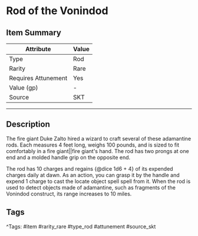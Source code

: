 # Rod of the Vonindod

## Item Summary

| Attribute            | Value                        |
|----------------------|------------------------------|
| Type                 | Rod |
| Rarity               | Rare             |
| Requires Attunement  | Yes                |
| Value (gp)           | -    |
| Source               | SKT |

---

## Description

The fire giant Duke Zalto hired a wizard to craft several of these adamantine rods. Each measures 4 feet long, weighs 100 pounds, and is sized to fit comfortably in a fire giant||fire giant's hand. The rod has two prongs at one end and a molded handle grip on the opposite end.

The rod has 10 charges and regains {@dice 1d6 + 4} of its expended charges daily at dawn. As an action, you can grasp it by the handle and expend 1 charge to cast the locate object spell spell from it. When the rod is used to detect objects made of adamantine, such as fragments of the Vonindod construct, its range increases to 10 miles.

## Tags

^Tags: #item #rarity_rare #type_rod #attunement #source_skt